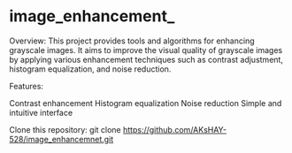# image_enhancement_

Overview:
This project provides tools and algorithms for enhancing grayscale images. It aims to improve the visual quality of grayscale images by applying various enhancement techniques such as contrast adjustment, histogram equalization, and noise reduction.

Features:

Contrast enhancement
Histogram equalization
Noise reduction
Simple and intuitive interface

Clone this repository: 
git clone https://github.com/AKsHAY-528/image_enhancemnet.git

